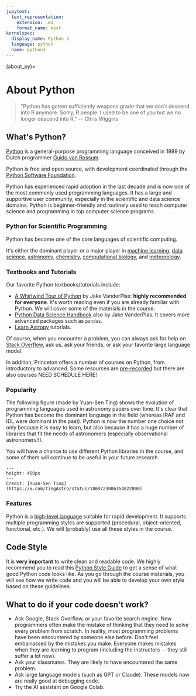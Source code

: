 ```yaml
---
jupytext:
  text_representation:
    extension: .md
    format_name: myst
kernelspec:
  display_name: Python 3
  language: python
  name: python3
---
```


(about_py)=

# About Python

> \"Python has gotten sufficiently weapons grade that we don't descend
> into R anymore. Sorry, R people. I used to be one of you but we no
> longer descend into R.\" -- Chris Wiggins


## What\'s Python?

[Python](https://www.python.org) is a general-purpose programming
language conceived in 1989 by Dutch programmer [Guido van
Rossum](https://en.wikipedia.org/wiki/Guido_van_Rossum).

Python is free and open source, with development coordinated through the
[Python Software Foundation](https://www.python.org/psf/).

Python has experienced rapid adoption in the last decade and is now one
of the most commonly used programming languages. It has a large and supportive user community, especially in the scientific and data science domains. Python is beginner-friendly and routinely used to teach computer science and programming in top computer science programs.

### Python for Scientific Programming

Python has become one of the core languages of scientific computing.

It\'s either the dominant player or a major player in [machine learning](https://pytorch.org/), [data science](http://scikit-learn.org/stable/), [astronomy](http://www.astropy.org/), [chemistry](http://chemlab.github.io/chemlab/), [computational biology](http://biopython.org/wiki/Main_Page), and [meteorology](https://pypi.org/project/meteorology/).

### Textbooks and Tutorials

Our favorite Python textbooks/tutorials include:
- [A Whirlwind Tour of Python](https://nbviewer.org/github/jakevdp/WhirlwindTourOfPython/blob/master/Index.ipynb) by Jake VanderPlas: **highly recommended for everyone**. It's worth reading even if you are already familiar with Python. We will cover some of the materials in the course.
- [Python Data Science Handbook](https://jakevdp.github.io/PythonDataScienceHandbook/) also by Jake VanderPlas. It covers more advanced packages such as `pandas`.
- [Learn Astropy](https://learn.astropy.org/) tutorials. 

Of course, when you encounter a problem, you can always ask for help on [Stack Overflow](https://stackoverflow.com/), ask us, ask your friends, or ask your favorite large language model.

In addition, Princeton offers a number of courses on Python, from introductory to advanced. Some resources are [pre-recorded](https://princetonuniversity.github.io/PUbootcamp_winter2021/sessions/W1A-intro-programming-python/) but there are also courses NEED SCHEDULE HERE! 


### Popularity

The following figure (made by Yuan-Sen Ting) shows the evolution of programming languages used in astronomy papers over time. It's clear that Python has become the dominant language in the field (whereas IRAF and IDL were dominant in the past). Python is now the number one choice not only because it is easy to learn, but also because it has a huge number of libraries that fit the needs of astronomers (especially observational astronomers!!).

You will have a chance to use different Python libraries in the course, and some of them will continue to be useful in your future research.


```{figure} /_static/lecture_specific/about_py/astro_language_evolution.jpeg
---
height: 450px
---
Credit: [Yuan-Sen Ting](https://x.com/TingAstro/status/1869723006354022800)
```


### Features

Python is a [high-level language](https://en.wikipedia.org/wiki/High-level_programming_language) suitable for rapid development. It supports multiple programming styles are supported (procedural, object-oriented, functional, etc.). We will (probably) use all these styles in the course.

## Code Style

It is **very important** to write clean and readable code. We highly recommend you to read this [Python Style Guide](https://www.classes.cs.uchicago.edu/archive/2017/fall/12100-1/style-guide/index.html) to get a sense of what good Python code looks like. As you go through the course materials, you will see how we write code and you will be able to develop your own style based on these guidelines.


## What to do if your code doesn't work?
- Ask Google, Stack Overflow, or your favorite search engine. New programmers often make the mistake of thinking that they need to solve every problem from scratch. In reality, most programming problems have been encountered by someone else before. Don't feel embarrassed by the mistakes you make. Everyone makes mistakes when they are learning to program (including the instructors -- they still suffer a lot now).
- Ask your classmates. They are likely to have encountered the same problem.
- Ask large language models (such as GPT or Claude). These models now are really good at debugging code.
- Try the AI assistant on Google Colab. 
